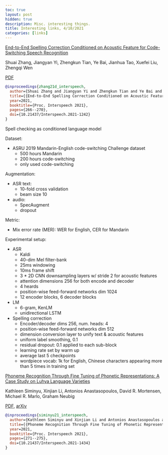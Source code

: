 ```yaml
---
toc: true
layout: post
hidden: true
description: Misc. interesting things.
title: Interesting links, 4/10/2021
categories: [links]
---
```


[End-to-End Spelling Correction Conditioned on Acoustic Feature for Code-Switching Speech Recognition](https://www.isca-speech.org/archive/interspeech_2021/zhang21d_interspeech.html)

Shuai Zhang, Jiangyan Yi, Zhengkun Tian, Ye Bai, Jianhua Tao, Xuefei Liu, Zhengqi Wen

[PDF](https://www.isca-speech.org/archive/pdfs/interspeech_2021/zhang21d_interspeech.pdf)

```bibtex
@inproceedings{zhang21d_interspeech,
  author={Shuai Zhang and Jiangyan Yi and Zhengkun Tian and Ye Bai and Jianhua Tao and Xuefei Liu and Zhengqi Wen},
  title={{End-to-End Spelling Correction Conditioned on Acoustic Feature for Code-Switching Speech Recognition}},
  year=2021,
  booktitle={Proc. Interspeech 2021},
  pages={266--270},
  doi={10.21437/Interspeech.2021-1242}
}
```

Spell checking as conditioned language model

Dataset:
- ASRU 2019 Mandarin-English code-switching Challenge dataset
  - 500 hours Mandarin
  - 200 hours code-switching
  - only used code-switching

Augmentation:
- ASR text:
  - 10-fold cross validation
  - beam size 10
- audio:
  - SpecAugment
  - dropout

Metric:
- Mix error rate (MER): WER for English, CER for Mandarin

Experimental setup:
- ASR
  - Kaldi
  - 40-dim Mel filter-bank
  - 25ms windowing
  - 10ms frame shift
  - 3 * 2D CNN downsampling layers w/ stride 2 for acoustic features
  - attention dimensions 256 for both encode and decoder
  - 4 heards
  - position-wise feed-forward networks dim 1024
  - 12 encoder blocks, 6 decoder blocks
- LM
  - 6-gram, KenLM
  - unidirectional LSTM
- Spelling correction
  - Encoder/decoder dims 256, num. heads: 4
  - position-wise feed-forward networks dim 512
  - dimension conversion layer to unify text & acoustic features
  - uniform label smoothing, 0.1
  - residual dropout: 0.1 applied to each sub-block
  - learning rate set by warm up
  - average last 5 checkpoints
  - wordpiece vocab: 1k for English, Chinese characters appearing more than 5 times in training set


[Phoneme Recognition Through Fine Tuning of Phonetic Representations: A Case Study on Luhya Language Varieties](https://www.isca-speech.org/archive/interspeech_2021/siminyu21_interspeech.html)

Kathleen Siminyu, Xinjian Li, Antonios Anastasopoulos, David R. Mortensen, Michael R. Marlo, Graham Neubig

[PDF](https://www.isca-speech.org/archive/pdfs/interspeech_2021/siminyu21_interspeech.pdf),
[arXiv](https://arxiv.org/abs/2104.01624)

```bibtex
@inproceedings{siminyu21_interspeech,
  author={Kathleen Siminyu and Xinjian Li and Antonios Anastasopoulos and David R. Mortensen and Michael R. Marlo and Graham Neubig},
  title={{Phoneme Recognition Through Fine Tuning of Phonetic Representations: A Case Study on Luhya Language Varieties}},
  year=2021,
  booktitle={Proc. Interspeech 2021},
  pages={271--275},
  doi={10.21437/Interspeech.2021-1434}
}
```
